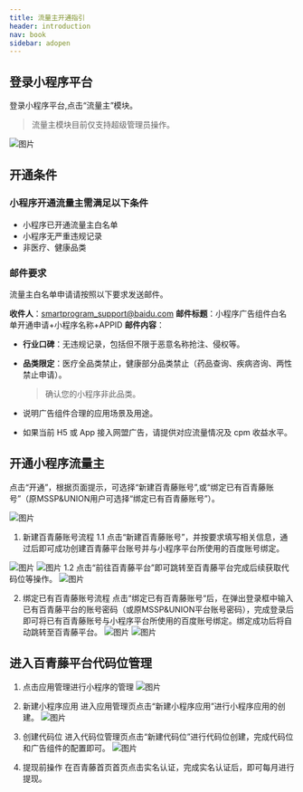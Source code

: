 ```yaml
---
title: 流量主开通指引
header: introduction
nav: book
sidebar: adopen
---
```


## 登录小程序平台

登录小程序平台,点击“流量主”模块。
> 流量主模块目前仅支持超级管理员操作。

![图片](../../img/introduction/ad/1.png)


## 开通条件

### 小程序开通流量主需满足以下条件 
 
* 小程序已开通流量主白名单 
* 小程序无严重违规记录  
* 非医疗、健康品类 

### 邮件要求
流量主白名单申请请按照以下要求发送邮件。

**收件人**：smartprogram_support@baidu.com
**邮件标题**：小程序广告组件白名单开通申请+小程序名称+APPID
**邮件内容**：
* **行业口碑**：无违规记录，包括但不限于恶意名称抢注、侵权等。
* **品类限定**：医疗全品类禁止，健康部分品类禁止（药品查询、疾病咨询、两性禁止申请）。
    >确认您的小程序非此品类。

* 说明广告组件合理的应用场景及用途。
* 如果当前 H5 或 App 接入网盟广告，请提供对应流量情况及 cpm 收益水平。

##  开通小程序流量主

点击“开通”，根据页面提示，可选择“新建百青藤账号”,或“绑定已有百青藤账号”（原MSSP&UNION用户可选择“绑定已有百青藤账号”）。

![图片](../../img/introduction/ad/2.png)


1. 新建百青藤账号流程
 1.1 点击“新建百青藤账号”，并按要求填写相关信息，通过后即可成功创建百青藤平台账号并与小程序平台所使用的百度账号绑定。


![图片](../../img/introduction/ad/3.png)
![图片](../../img/introduction/ad/4.png)
 1.2 点击“前往百青藤平台”即可跳转至百青藤平台完成后续获取代码位等操作。
![图片](../../img/introduction/ad/5.png)

2. 绑定已有百青藤账号流程
点击“绑定已有百青藤账号“后，在弹出登录框中输入已有百青藤平台的账号密码（或原MSSP&UNION平台账号密码），完成登录后即可将已有百青藤账号与小程序平台所使用的百度账号绑定。绑定成功后将自动跳转至百青藤平台。
![图片](../../img/introduction/ad/6.png)
![图片](../../img/introduction/ad/7.png)
 
## 进入百青藤平台代码位管理

1. 点击应用管理进行小程序的管理
![图片](../../img/introduction/ad/8.png)

2. 新建小程序应用
进入应用管理页点击“新建小程序应用”进行小程序应用的创建。
![图片](../../img/introduction/ad/9.png)

3. 创建代码位
进入代码位管理页点击“新建代码位”进行代码位创建，完成代码位和广告组件的配置即可。
![图片](../../img/introduction/ad/10.png)

4. 提现前操作
在百青藤首页首页点击实名认证，完成实名认证后，即可每月进行提现。
